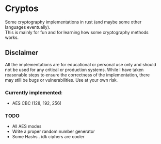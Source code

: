# Cryptos
Some cryptography implementations in rust (and maybe some other languages eventually).  
This is mainly for fun and for learning how some cryptography methods works.

## Disclaimer
All the implementations are for educational or personal use only and should not be used for any critical or production systems. While I have taken reasonable steps to ensure the correctness of the implementation, there may still be bugs or vulnerabilities. Use at your own risk.

### Currently implemented:
- AES CBC (128, 192, 256)

### TODO
- All AES modes
- Write a proper random number generator
- Some Hashs.. idk ciphers are cooler
